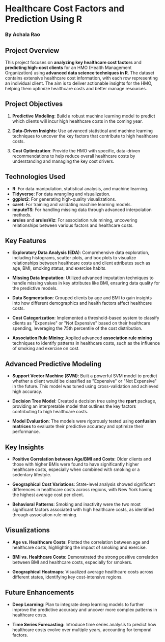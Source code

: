 # Healthcare Cost Factors and Prediction Using R

### **By Achala Rao**

## **Project Overview**

This project focuses on **analyzing key healthcare cost factors** and **predicting high-cost clients** for an HMO (Health Management Organization) using **advanced data science techniques in R**. The dataset contains extensive healthcare cost information, with each row representing an individual client. The aim is to deliver actionable insights for the HMO, helping them optimize healthcare costs and better manage resources.

## **Project Objectives**

1. **Predictive Modeling**: Build a robust machine learning model to predict which clients will incur high healthcare costs in the coming year.
   
2. **Data-Driven Insights**: Use advanced statistical and machine learning techniques to uncover the key factors that contribute to high healthcare costs.
   
3. **Cost Optimization**: Provide the HMO with specific, data-driven recommendations to help reduce overall healthcare costs by understanding and managing the key cost drivers.

## **Technologies Used**

- **R**: For data manipulation, statistical analysis, and machine learning.
- **Tidyverse**: For data wrangling and visualization.
- **ggplot2**: For generating high-quality visualizations.
- **caret**: For training and validating machine learning models.
- **imputeTS**: For handling missing data through advanced interpolation methods.
- **arules** and **arulesViz**: For association rule mining, uncovering relationships between various factors and healthcare costs.

## **Key Features**

- **Exploratory Data Analysis (EDA)**: Comprehensive data exploration, including histograms, scatter plots, and box plots to visualize relationships between healthcare costs and client attributes such as age, BMI, smoking status, and exercise habits.
  
- **Missing Data Imputation**: Utilized advanced imputation techniques to handle missing values in key attributes like BMI, ensuring data quality for the predictive models.

- **Data Segmentation**: Grouped clients by age and BMI to gain insights into how different demographics and health factors affect healthcare costs.

- **Cost Categorization**: Implemented a threshold-based system to classify clients as "Expensive" or "Not Expensive" based on their healthcare spending, leveraging the 75th percentile of the cost distribution.

- **Association Rule Mining**: Applied advanced **association rule mining** techniques to identify patterns in healthcare costs, such as the influence of smoking and exercise on cost.

## **Advanced Predictive Modeling**

- **Support Vector Machine (SVM)**: Built a powerful SVM model to predict whether a client would be classified as "Expensive" or "Not Expensive" in the future. This model was tuned using cross-validation and achieved high accuracy.

- **Decision Tree Model**: Created a decision tree using the **rpart** package, providing an interpretable model that outlines the key factors contributing to high healthcare costs.

- **Model Evaluation**: The models were rigorously tested using **confusion matrices** to evaluate their predictive accuracy and optimize their performance.

## **Key Insights**

- **Positive Correlation between Age/BMI and Costs**: Older clients and those with higher BMIs were found to have significantly higher healthcare costs, especially when combined with smoking or a sedentary lifestyle.

- **Geographical Cost Variations**: State-level analysis showed significant differences in healthcare costs across regions, with New York having the highest average cost per client.

- **Behavioral Patterns**: Smoking and inactivity were the two most significant factors associated with high healthcare costs, as identified through association rule mining.

## **Visualizations**

- **Age vs. Healthcare Costs**: Plotted the correlation between age and healthcare costs, highlighting the impact of smoking and exercise.
  
- **BMI vs. Healthcare Costs**: Demonstrated the strong positive correlation between BMI and healthcare costs, especially for smokers.

- **Geographical Heatmaps**: Visualized average healthcare costs across different states, identifying key cost-intensive regions.

## **Future Enhancements**

- **Deep Learning**: Plan to integrate deep learning models to further improve the predictive accuracy and uncover more complex patterns in healthcare costs.
  
- **Time Series Forecasting**: Introduce time series analysis to predict how healthcare costs evolve over multiple years, accounting for temporal factors.
